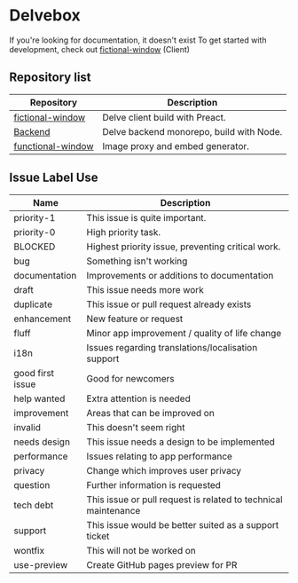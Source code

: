 # Delvebox

If you're looking for documentation, it doesn't exist
To get started with development, check out [fictional-window](https://github.com/Delvebox/fictional-window) (Client)

## Repository list

Repository                                                          | Description
-----------                                                         | ------------
[fictional-window](https://github.com/Delvebox/fictional-window)    | Delve client build with Preact.
[Backend](https://github.com/Delvebox/backend)                      | Delve backend monorepo, build with Node.
[functional-window](https://github.com/Delvebox/functional-window)  | Image proxy and embed generator.

## Issue Label Use

Name             | Description
-----------------|-------------
priority-1       | This issue is quite important.
priority-0       | High priority task.
BLOCKED          | Highest priority issue, preventing critical work.
bug              | Something isn't working
documentation    | Improvements or additions to documentation
draft            | This issue needs more work
duplicate        | This issue or pull request already exists
enhancement      | New feature or request
fluff            | Minor app improvement / quality of life change
i18n             | Issues regarding translations/localisation support
good first issue | Good for newcomers
help wanted      | Extra attention is needed
improvement      | Areas that can be improved on
invalid          | This doesn't seem right
needs design     | This issue needs a design to be implemented
performance      | Issues relating to app performance
privacy          | Change which improves user privacy
question         | Further information is requested
tech debt        | This issue or pull request is related to technical maintenance
support          | This issue would be better suited as a support ticket
wontfix          | This will not be worked on
use-preview      | Create GitHub pages preview for PR
